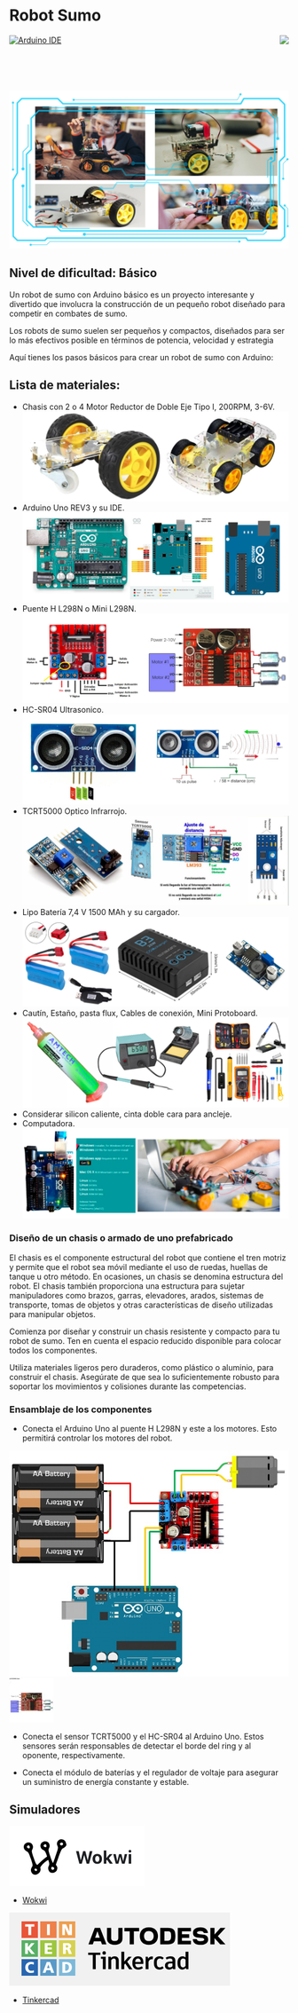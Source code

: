 # Robot Sumo
<img src="https://content.arduino.cc/website/Arduino_logo_teal.svg" height="100" align="right" />

[![Arduino IDE](https://github.com/arduino/arduino-ide/workflows/Arduino%20IDE/badge.svg)](https://github.com/arduino/arduino-ide/actions?query=workflow%3A%22Arduino+IDE%22)

![](images/Portada.jpg)
## Nivel de dificultad: Básico

Un robot de sumo con Arduino básico es un proyecto interesante y divertido que involucra la construcción de un pequeño robot diseñado para competir en combates de sumo.

Los robots de sumo suelen ser pequeños y compactos, diseñados para ser lo más efectivos posible en términos de potencia, velocidad y estrategia

Aquí tienes los pasos básicos para crear un robot de sumo con Arduino:

## Lista de materiales:
* Chasis con 2 o 4 Motor Reductor de Doble Eje Tipo I, 200RPM, 3-6V.
![](images/1.jpg)
* Arduino Uno REV3 y su IDE.
![](images/2.jpg)
* Puente H L298N o Mini L298N.
![](images/3.jpg)
* HC-SR04 Ultrasonico.
![](images/4.jpg)
* TCRT5000 Optico Infrarrojo.
![](images/5.jpg)
* Lipo Batería 7,4 V 1500 MAh y su cargador.
![](images/6.jpg)
* Cautín, Estaño, pasta flux, Cables de conexión, Mini Protoboard.
![](images/7.png)
* Considerar silicon caliente, cinta doble cara para ancleje. 
* Computadora.
![](images/8.png)

### Diseño de un chasis o armado de uno prefabricado 

El chasis es el componente estructural del robot que contiene el tren motriz y permite que el robot sea móvil mediante el uso de ruedas, huellas de tanque u otro método. En ocasiones, un chasis se denomina estructura del robot. El chasis también proporciona una estructura para sujetar manipuladores como brazos, garras, elevadores, arados, sistemas de transporte, tomas de objetos y otras características de diseño utilizadas para manipular objetos. 

Comienza por diseñar y construir un chasis resistente y compacto para tu robot de sumo. Ten en cuenta el espacio reducido disponible para colocar todos los componentes.

Utiliza materiales ligeros pero duraderos, como plástico o aluminio, para construir el chasis. Asegúrate de que sea lo suficientemente robusto para soportar los movimientos y colisiones durante las competencias.


### Ensamblaje de los componentes
* Conecta el Arduino Uno al puente H L298N y este a los motores. Esto permitirá controlar los motores del robot.

![](images/primero1.jpeg) 
![](images/primero2.jpg)
* Conecta el sensor TCRT5000 y el HC-SR04 al Arduino Uno. Estos sensores serán responsables de detectar el borde del ring y al oponente, respectivamente.

* Conecta el módulo de baterías y el regulador de voltaje para asegurar un suministro de energía constante y estable.

## Simuladores
![](./images/Wokwi.png) 

* [Wokwi](https://wokwi.com/)



![](./images/Tinkercad.png)

* [Tinkercad](https://www.tinkercad.com/)


